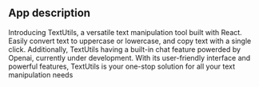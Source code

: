 ## App description 
Introducing TextUtils, a versatile text manipulation tool built with React. Easily convert text to uppercase or lowercase, and copy text with a single click. Additionally, TextUtils having a built-in chat feature powerded by Openai, currently under development. With its user-friendly interface and powerful features, TextUtils is your one-stop solution for all your text manipulation needs
